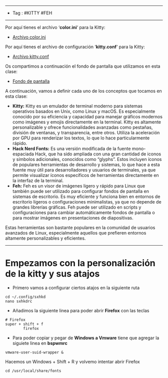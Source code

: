 
----
- Tag : #KITTY #FEH
----
Por aquí tienes el archivo ‘**color.ini**‘ para la Kitty:

- [Archivo color.ini](https://hack4u.io/wp-content/uploads/2022/09/color.ini_.txt)

Por aquí tienes el archivo de configuración ‘**kitty.conf**‘ para la Kitty:

- [Archivo kitty.conf](https://hack4u.io/wp-content/uploads/2022/09/kitty.conf_.txt)

Os compartimos a continuación el fondo de pantalla que utilizamos en esta clase:

- [Fondo de pantalla](https://wallpapercave.com/download/4k-ultra-hd-neon-mask-boy-wallpapers-wp7885623)

A continuación, vamos a definir cada uno de los conceptos que tocamos en esta clase:

- **Kitty:** Kitty es un emulador de terminal moderno para sistemas operativos basados en Unix, como Linux y macOS. Es especialmente conocido por su eficiencia y capacidad para manejar gráficos modernos como imágenes y emojis directamente en la terminal. Kitty es altamente personalizable y ofrece funcionalidades avanzadas como pestañas, división de ventanas, y transparencia, entre otros. Utiliza la aceleración por GPU para renderizar los textos, lo que lo hace particularmente rápido.
- **Hack Nerd Fonts:** Es una versión modificada de la fuente mono-espaciada Hack, que ha sido ampliada con una gran cantidad de iconos y símbolos adicionales, conocidos como “glyphs”. Estos incluyen íconos de populares herramientas de desarrollo y sistemas, lo que hace a esta fuente muy útil para desarrolladores y usuarios de terminales, ya que permite visualizar íconos específicos de herramientas directamente en la interfaz de la terminal.
- **Feh:** Feh es un visor de imágenes ligero y rápido para Linux que también puede ser utilizado para configurar fondos de pantalla en sistemas de escritorio. Es muy eficiente y funciona bien en entornos de escritorio ligeros o configuraciones minimalistas, ya que no depende de grandes librerías gráficas. Feh puede ser utilizado en scripts y configuraciones para cambiar automáticamente fondos de pantalla o para mostrar imágenes en presentaciones de diapositivas.

Estas herramientas son bastante populares en la comunidad de usuarios avanzados de Linux, especialmente aquellos que prefieren entornos altamente personalizables y eficientes.

----
# Empezamos con la personalización de la kitty y sus atajos 
- Primero vamos a configurar ciertos atajos en la siguiente ruta
```
cd ~/.config/sxhkd
nano sxhkdrc
```

- Añadimos la siguiente linea para poder abrir **Firefox** con las teclas 
```
# Firefox
super + shift + f
        firefox
```

- Para poder copiar y pegar de **Windows a Vmware** tiene que agregar la siguiete linea en **bspwmrc**
```
vmware-user-suid-wrapper &
```
Hacemos un Windows + Shift + R y volvemo intentar abrir Firefox

```
cd /usr/local/share/fonts
```
